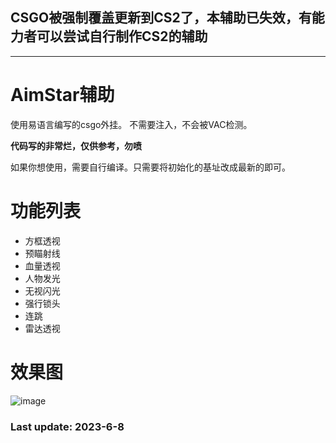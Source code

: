 ## CSGO被强制覆盖更新到CS2了，本辅助已失效，有能力者可以尝试自行制作CS2的辅助
***
# AimStar辅助

使用易语言编写的csgo外挂。
不需要注入，不会被VAC检测。

**代码写的非常烂，仅供参考，勿喷**

如果你想使用，需要自行编译。只需要将初始化的基址改成最新的即可。

# 功能列表

* 方框透视
* 预瞄射线
* 血量透视
* 人物发光
* 无视闪光
* 强行锁头
* 连跳
* 雷达透视

# 效果图
![image](https://github.com/CowNowK/AimStar/blob/main/ingame.png)

### Last update: 2023-6-8
